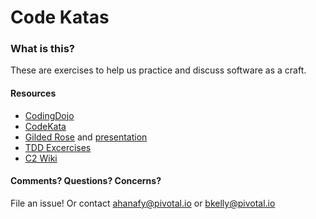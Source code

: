# Code Katas
### What is this?
These are exercises to help us practice and discuss software as a craft.

#### Resources
- [CodingDojo](http://codingdojo.org/)
- [CodeKata](http://codekata.com/)
- [Gilded Rose](https://github.com/jimweirich/gilded_rose_kata) and [presentation](https://www.youtube.com/watch?v=8bZh5LMaSmE)
- [TDD Excercises](https://github.com/lucaminudel/TDDwithMockObjectsAndDesignPrinciples)
- [C2 Wiki](http://c2.com/cgi/wiki/FrontPage)

#### Comments? Questions? Concerns?
File an issue! Or contact [ahanafy@pivotal.io](mailto:ahanafy@pivotal.io) or [bkelly@pivotal.io](mailto:bkelly@pivotal.io)